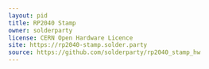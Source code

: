 ```yaml
---
layout: pid
title: RP2040 Stamp
owner: solderparty
license: CERN Open Hardware Licence
site: https://rp2040-stamp.solder.party
source: https://github.com/solderparty/rp2040_stamp_hw
---
```

